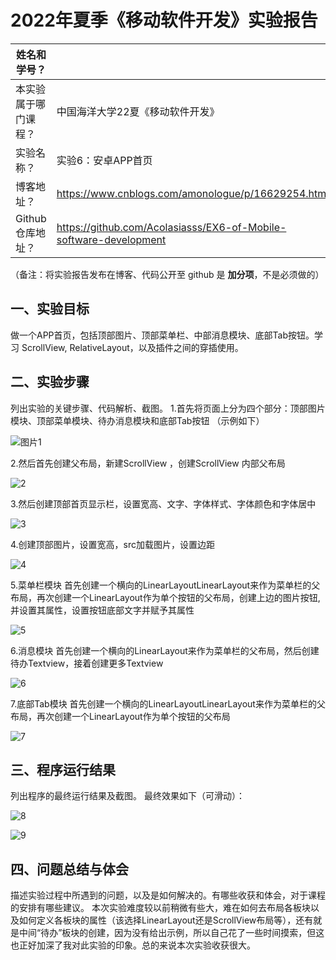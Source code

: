 # 2022年夏季《移动软件开发》实验报告



<center></center>

| 姓名和学号？         |                  |
| -------------------- | -------------------------------- |
| 本实验属于哪门课程？ | 中国海洋大学22夏《移动软件开发》 |
| 实验名称？           | 实验6：安卓APP首页          |
| 博客地址？           | https://www.cnblogs.com/amonologue/p/16629254.html                          |
| Github仓库地址？     | https://github.com/Acolasiasss/EX6-of-Mobile-software-development                          |

（备注：将实验报告发布在博客、代码公开至 github 是 **加分项**，不是必须做的）



## **一、实验目标**

做一个APP首页，包括顶部图片、顶部菜单栏、中部消息模块、底部Tab按钮。学习 ScrollView, RelativeLayout，以及插件之间的穿插使用。



## 二、实验步骤

列出实验的关键步骤、代码解析、截图。
1.首先将页面上分为四个部分：顶部图片模块、顶部菜单模块、待办消息模块和底部Tab按钮
（示例如下）

![图片1](https://user-images.githubusercontent.com/111416724/186908786-a20d2004-df4d-4f96-8f5d-0b616c9175a6.png)

2.然后首先创建父布局，新建ScrollView ，创建ScrollView 内部父布局

![2](https://user-images.githubusercontent.com/111416724/186908803-bd423d68-f0a3-4fe5-bb63-610659e7d6af.png)

3.然后创建顶部首页显示栏，设置宽高、文字、字体样式、字体颜色和字体居中

![3](https://user-images.githubusercontent.com/111416724/186908819-3db17c17-4d9d-4a9d-9109-ac8ebf1b587c.png)

4.创建顶部图片，设置宽高，src加载图片，设置边距

![4](https://user-images.githubusercontent.com/111416724/186908843-8657bf6e-ff9d-423d-9c8f-6517e6c3501b.png)

5.菜单栏模块
首先创建一个横向的LinearLayoutLinearLayout来作为菜单栏的父布局，再次创建一个LinearLayout作为单个按钮的父布局，创建上边的图片按钮,并设置其属性，设置按钮底部文字并赋予其属性

![5](https://user-images.githubusercontent.com/111416724/186908859-8933742c-b794-4ab4-9122-ee8dad1440c2.png)

6.消息模块
首先创建一个横向的LinearLayout来作为菜单栏的父布局，然后创建待办Textview，接着创建更多Textview

![6](https://user-images.githubusercontent.com/111416724/186908879-4c493bf2-98a7-4cb9-8dac-36fa88f6212c.png)

7.底部Tab模块
首先创建一个横向的LinearLayoutLinearLayout来作为菜单栏的父布局，再次创建一个LinearLayout作为单个按钮的父布局

![7](https://user-images.githubusercontent.com/111416724/186908896-ba1b6947-7624-4301-bbec-d7f9b741d52e.png)

## 三、程序运行结果

列出程序的最终运行结果及截图。
最终效果如下（可滑动）：

![8](https://user-images.githubusercontent.com/111416724/186908921-7419da16-7a4c-4ec7-b95b-c9f3885aaffb.jpg)

![9](https://user-images.githubusercontent.com/111416724/186908929-7b773fb1-f30c-44dc-93d7-353ff7488a5c.jpg)

## 四、问题总结与体会

描述实验过程中所遇到的问题，以及是如何解决的。有哪些收获和体会，对于课程的安排有哪些建议。
本次实验难度较以前稍微有些大，难在如何去布局各板块以及如何定义各板块的属性（该选择LinearLayout还是ScrollView布局等），还有就是中间“待办”板块的创建，因为没有给出示例，所以自己花了一些时间摸索，但这也正好加深了我对此实验的印象。总的来说本次实验收获很大。
